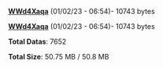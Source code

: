 [**WWd4Xaqa**](/data/WWd4Xaqa.txt) (01/02/23 - 06:54)- 10743 bytes

[**WWd4Xaqa**](/data/WWd4Xaqa.txt) (01/02/23 - 06:54)- 10743 bytes

**Total Datas**: 7652

**Total Size**: 50.75 MB / 50.8 MB